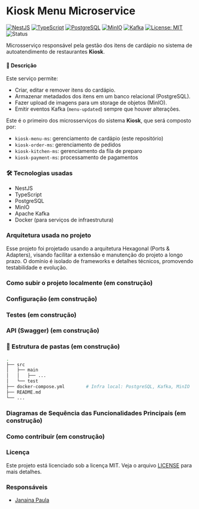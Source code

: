 # Kiosk Menu Microservice

[![NestJS](https://img.shields.io/badge/NestJS-red?logo=nestjs&logoColor=white)](https://nestjs.com/)
[![TypeScript](https://img.shields.io/badge/TypeScript-blue?logo=typescript&logoColor=white)](https://www.typescriptlang.org/)
[![PostgreSQL](https://img.shields.io/badge/PostgreSQL-4169E1?logo=postgresql&logoColor=white)](https://www.postgresql.org/)
[![MinIO](https://img.shields.io/badge/MinIO-EF3C3A?logo=minio&logoColor=white)](https://min.io/)
[![Kafka](https://img.shields.io/badge/Kafka-231F20?logo=apachekafka&logoColor=white)](https://kafka.apache.org/)
[![License: MIT](https://img.shields.io/badge/License-MIT-yellow.svg)](https://opensource.org/licenses/MIT)
![Status](https://img.shields.io/badge/Status-Em%20Desenvolvimento-blue?style=flat-square)

Microsserviço responsável pela gestão dos itens de cardápio no sistema de autoatendimento de restaurantes **Kiosk**.

#### 📌 Descrição

Este serviço permite:

- Criar, editar e remover itens do cardápio.
- Armazenar metadados dos itens em um banco relacional (PostgreSQL).
- Fazer upload de imagens para um storage de objetos (MinIO).
- Emitir eventos Kafka (`menu-updated`) sempre que houver alterações.

Este é o primeiro dos microsserviços do sistema **Kiosk**, que será composto por:

- `kiosk-menu-ms`: gerenciamento de cardápio (este repositório)
- `kiosk-order-ms`: gerenciamento de pedidos
- `kiosk-kitchen-ms`: gerenciamento da fila de preparo
- `kiosk-payment-ms`: processamento de pagamentos

### 🛠️ Tecnologias usadas

- NestJS
- TypeScript
- PostgreSQL
- MinIO
- Apache Kafka
- Docker (para serviços de infraestrutura)

### Arquitetura usada no projeto

Esse projeto foi projetado usando a arquitetura Hexagonal (Ports & Adapters), visando facilitar a extensão e manutenção do projeto a longo prazo. O domínio é isolado de frameworks e detalhes técnicos, promovendo testabilidade e evolução.

### Como subir o projeto localmente (em construção)

### Configuração (em construção)

### Testes (em construção)

### API (Swagger) (em construção)


### 📂 Estrutura de pastas (em construção)

```bash
.
├── src
│   ├── main
│   │   ├── ...
│   └── test
├── docker-compose.yml        # Infra local: PostgreSQL, Kafka, MinIO
├── README.md
└── ...
```

### Diagramas de Sequência das Funcionalidades Principais (em construção)

### Como contribuir (em construção)

### Licença

Este projeto está licenciado sob a licença MIT. Veja o arquivo [LICENSE](../LICENSE) para mais detalhes.

### Responsáveis

- [Janaina Paula](https://github.com/JanainaPaula)
